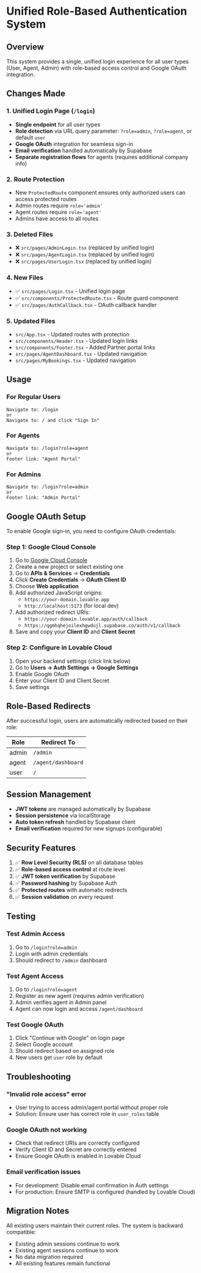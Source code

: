 # Unified Role-Based Authentication System

## Overview
This system provides a single, unified login experience for all user types (User, Agent, Admin) with role-based access control and Google OAuth integration.

## Changes Made

### 1. Unified Login Page (`/login`)
- **Single endpoint** for all user types
- **Role detection** via URL query parameter: `?role=admin`, `?role=agent`, or default `user`
- **Google OAuth** integration for seamless sign-in
- **Email verification** handled automatically by Supabase
- **Separate registration flows** for agents (requires additional company info)

### 2. Route Protection
- New `ProtectedRoute` component ensures only authorized users can access protected routes
- Admin routes require `role='admin'`
- Agent routes require `role='agent'`
- Admins have access to all routes

### 3. Deleted Files
- ❌ `src/pages/AdminLogin.tsx` (replaced by unified login)
- ❌ `src/pages/AgentLogin.tsx` (replaced by unified login)
- ❌ `src/pages/UserLogin.tsx` (replaced by unified login)

### 4. New Files
- ✅ `src/pages/Login.tsx` - Unified login page
- ✅ `src/components/ProtectedRoute.tsx` - Route guard component
- ✅ `src/pages/AuthCallback.tsx` - OAuth callback handler

### 5. Updated Files
- `src/App.tsx` - Updated routes with protection
- `src/components/Header.tsx` - Updated login links
- `src/components/Footer.tsx` - Added Partner portal links
- `src/pages/AgentDashboard.tsx` - Updated navigation
- `src/pages/MyBookings.tsx` - Updated navigation

## Usage

### For Regular Users
```
Navigate to: /login
or
Navigate to: / and click "Sign In"
```

### For Agents
```
Navigate to: /login?role=agent
or
Footer link: "Agent Portal"
```

### For Admins
```
Navigate to: /login?role=admin
or
Footer link: "Admin Portal"
```

## Google OAuth Setup

To enable Google sign-in, you need to configure OAuth credentials:

### Step 1: Google Cloud Console
1. Go to [Google Cloud Console](https://console.cloud.google.com/)
2. Create a new project or select existing one
3. Go to **APIs & Services** → **Credentials**
4. Click **Create Credentials** → **OAuth Client ID**
5. Choose **Web application**
6. Add authorized JavaScript origins:
   - `https://your-domain.lovable.app`
   - `http://localhost:5173` (for local dev)
7. Add authorized redirect URIs:
   - `https://your-domain.lovable.app/auth/callback`
   - `https://qgmhqhejoilexhgwdujl.supabase.co/auth/v1/callback`
8. Save and copy your **Client ID** and **Client Secret**

### Step 2: Configure in Lovable Cloud
1. Open your backend settings (click link below)
2. Go to **Users → Auth Settings → Google Settings**
3. Enable Google OAuth
4. Enter your Client ID and Client Secret
5. Save settings

## Role-Based Redirects

After successful login, users are automatically redirected based on their role:

| Role    | Redirect To          |
|---------|----------------------|
| admin   | `/admin`             |
| agent   | `/agent/dashboard`   |
| user    | `/`                  |

## Session Management

- **JWT tokens** are managed automatically by Supabase
- **Session persistence** via localStorage
- **Auto token refresh** handled by Supabase client
- **Email verification** required for new signups (configurable)

## Security Features

1. ✅ **Row Level Security (RLS)** on all database tables
2. ✅ **Role-based access control** at route level
3. ✅ **JWT token verification** by Supabase
4. ✅ **Password hashing** by Supabase Auth
5. ✅ **Protected routes** with automatic redirects
6. ✅ **Session validation** on every request

## Testing

### Test Admin Access
1. Go to `/login?role=admin`
2. Login with admin credentials
3. Should redirect to `/admin` dashboard

### Test Agent Access
1. Go to `/login?role=agent`
2. Register as new agent (requires admin verification)
3. Admin verifies agent in Admin panel
4. Agent can now login and access `/agent/dashboard`

### Test Google OAuth
1. Click "Continue with Google" on login page
2. Select Google account
3. Should redirect based on assigned role
4. New users get `user` role by default

## Troubleshooting

### "Invalid role access" error
- User trying to access admin/agent portal without proper role
- Solution: Ensure user has correct role in `user_roles` table

### Google OAuth not working
- Check that redirect URIs are correctly configured
- Verify Client ID and Secret are correctly entered
- Ensure Google OAuth is enabled in Lovable Cloud

### Email verification issues
- For development: Disable email confirmation in Auth settings
- For production: Ensure SMTP is configured (handled by Lovable Cloud)

## Migration Notes

All existing users maintain their current roles. The system is backward compatible:
- Existing admin sessions continue to work
- Existing agent sessions continue to work
- No data migration required
- All existing features remain functional

